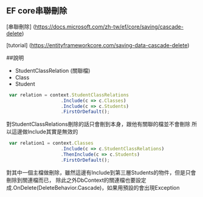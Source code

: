## EF core串聯刪除 

[串聯刪除] (https://docs.microsoft.com/zh-tw/ef/core/saving/cascade-delete)

[tutorial] (https://entityframeworkcore.com/saving-data-cascade-delete)

##說明

* StudentClassRelation (關聯檔)
* Class
* Student

``` js
 var relation = context.StudentClassRelations
                    .Include(c => c.Classes)
                    .Include(c => c.Students)
                    .FirstOrDefault();

```

對StudentClassRelations刪除的話只會刪到本身，跟他有關聯的檔並不會刪除
所以這邊做Include其實是無效的

``` js
 var relation1 = context.Classes
                    .Include(c => c.StudentClassRelations)
                    .ThenInclude(c => c.Students)
                    .FirstOrDefault();

```
對其中一個主檔做刪除，雖然這邊有Include到第三層Students的物件，但是只會刪除到關連檔而已，
除此之外DbContext的關連檔也要設定成.OnDelete(DeleteBehavior.Cascade)，如果用預設的會出現Exception

